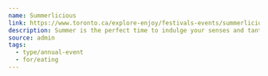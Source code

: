 ```yaml
---
name: Summerlicious
link: https://www.toronto.ca/explore-enjoy/festivals-events/summerlicious/
description: Summer is the perfect time to indulge your senses and tantalize your taste buds. Get together with friends and family to savour each moment and every delectable bite of a three-course prix fixe menu at more than 200 Toronto restaurants.
source: admin
tags:
  - type/annual-event
  - for/eating
---
```

